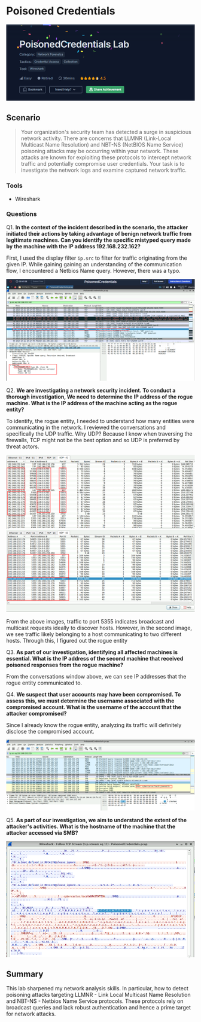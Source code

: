 # Poisoned Credentials

![LAB](image-29.png)

## Scenario

> Your organization's security team has detected a surge in suspicious network activity. There are concerns that LLMNR (Link-Local Multicast Name Resolution) and NBT-NS (NetBIOS Name Service) poisoning attacks may be occurring within your network. These attacks are known for exploiting these protocols to intercept network traffic and potentially compromise user credentials. Your task is to investigate the network logs and examine captured network traffic.

### Tools
- Wireshark

### Questions

Q1. **In the context of the incident described in the scenario, the attacker initiated their actions by taking advantage of benign network traffic from legitimate machines. Can you identify the specific mistyped query made by the machine with the IP address 192.168.232.162?**

First, I used the display filter `ip.src` to filter for traffic originating from the given IP. While gaining gaining an understanding of the communication flow, I encountered a Netbios Name query. However, there was a typo. 

![mistyped query](image-24.png)

Q2. **We are investigating a network security incident. To conduct a thorough investigation, We need to determine the IP address of the rogue machine. What is the IP address of the machine acting as the rogue entity?**

To identify, the rogue entity, I needed to understand how many entities were communicating in the network. I reviewed the conversations and specifically the UDP traffic. Why UDP? Because I know when traversing the firewalls, TCP might not be the best option and so UDP is preferred by threat actors.

![udp-traffic](image-25.png)
![rogue](image-26.png)

From the above images, traffic to port 5355 indicates broadcast and multicast requests ideally to discover hosts. However, in the second image, we see traffic likely belonging to a host communicating to two different hosts. Through this, I figured out the rogue entity

Q3. **As part of our investigation, identifying all affected machines is essential. What is the IP address of the second machine that received poisoned responses from the rogue machine?**

From the conversations window above, we can see IP addresses that the rogue entity communicated to.

Q4. **We suspect that user accounts may have been compromised. To assess this, we must determine the username associated with the compromised account. What is the username of the account that the attacker compromised?**

Since I already know the rogue entity, analyzing its traffic will definitely disclose the compromised account.

![compromised user](image-27.png)

Q5. **As part of our investigation, we aim to understand the extent of the attacker's activities. What is the hostname of the machine that the attacker accessed via SMB?**

![alt text](image-28.png)

## Summary 

This lab sharpened my network analysis skills. In particular, how to detect poisoning attacks targeting LLMNR - Link Local Multicast Name Resolution and NBT-NS - Netbios Name Service protocols. These protocols rely on broadcast queries and lack robust authentication and hence a prime target for network attacks.